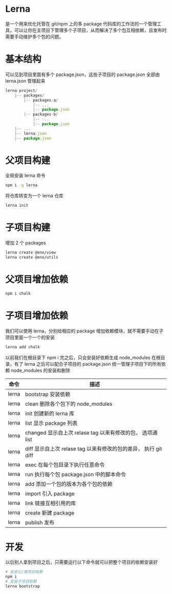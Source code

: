 # Lerna

是一个用来优化托管在 git/npm 上的多 package 代码库的工作流的一个管理工具，可以让你在主项目下管理多个子项目，从而解决了多个包互相依赖，且发布时需要手动维护多个包的问题。

# 基本结构

可以见到项目里面有多个 package.json，这些子项目的 package.json 全部由 lerna.json 管理起来

```js
lerna-project/
    |-- packages/
        |-- packages-a/
            |-- ...
            |-- package.json
        |-- packages-b/
            |-- ...
            |-- package.json
    |-- ...
    |-- lerna.json
    |-- package.json
```

# 父项目构建

全局安装 lerna 命令

```bash
npm i -g lerna
```

将仓库转变为一个 lerna 仓库

```bash
lerna init
```

# 子项目构建

增加 2 个 packages

```bash
lerna create @eno/view
lerna create @eno/utils
```

# 父项目增加依赖

```bash
npm i chalk
```

# 子项目增加依赖

我们可以使用 lerna，分别给相应的 package 增加依赖模块，就不需要手动在子项目里面一个一个的安装

```bash
lerna add chalk
```

以前我们在根目录下 npm i 完之后，只会安装好依赖生成 node_modules 在根目录，有了 lerna 之后可以配合子项目的 package.json 统一管理子项目下的所有依赖 node_modules 的安装和删除

| 命令  | 描述                                                            |
| ----- | --------------------------------------------------------------- |
| lerna | bootstrap 安装依赖                                              |
| lerna | clean 删除各个包下的 node_modules                               |
| lerna | init 创建新的 lerna 库                                          |
| lerna | list 显示 package 列表                                          |
| lerna | changed 显示自上次 relase tag 以来有修改的包， 选项通 list      |
| lerna | diff 显示自上次 relase tag 以来有修改的包的差异， 执行 git diff |
| lerna | exec 在每个包目录下执行任意命令                                 |
| lerna | run 执行每个包 package.json 中的脚本命令                        |
| lerna | add 添加一个包的版本为各个包的依赖                              |
| lerna | import 引入 package                                             |
| lerna | link 链接互相引用的库                                           |
| lerna | create 新建 package                                             |
| lerna | publish 发布                                                    |

# 开发

以后别人拿到项目之后，只需要运行以下命令就可以把整个项目的依赖安装好

```bash
# 安装父/根项目依赖
npm i
# 安装子项目依赖
lerna bootstrap
```
